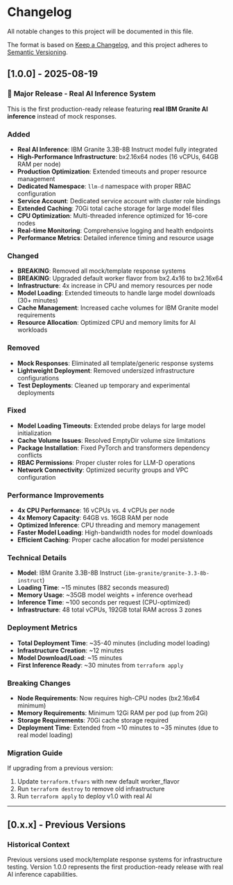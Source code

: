 # Changelog

All notable changes to this project will be documented in this file.

The format is based on [Keep a Changelog](https://keepachangelog.com/en/1.0.0/),
and this project adheres to [Semantic Versioning](https://semver.org/spec/v2.0.0.html).

## [1.0.0] - 2025-08-19

### 🎉 **Major Release - Real AI Inference System**

This is the first production-ready release featuring **real IBM Granite AI inference** instead of mock responses.

### Added
- **Real AI Inference**: IBM Granite 3.3B-8B Instruct model fully integrated
- **High-Performance Infrastructure**: bx2.16x64 nodes (16 vCPUs, 64GB RAM per node)
- **Production Optimization**: Extended timeouts and proper resource management
- **Dedicated Namespace**: `llm-d` namespace with proper RBAC configuration
- **Service Account**: Dedicated service account with cluster role bindings
- **Extended Caching**: 70Gi total cache storage for large model files
- **CPU Optimization**: Multi-threaded inference optimized for 16-core nodes
- **Real-time Monitoring**: Comprehensive logging and health endpoints
- **Performance Metrics**: Detailed inference timing and resource usage

### Changed
- **BREAKING**: Removed all mock/template response systems
- **BREAKING**: Upgraded default worker flavor from bx2.4x16 to bx2.16x64
- **Infrastructure**: 4x increase in CPU and memory resources per node
- **Model Loading**: Extended timeouts to handle large model downloads (30+ minutes)
- **Cache Management**: Increased cache volumes for IBM Granite model requirements
- **Resource Allocation**: Optimized CPU and memory limits for AI workloads

### Removed
- **Mock Responses**: Eliminated all template/generic response systems
- **Lightweight Deployment**: Removed undersized infrastructure configurations
- **Test Deployments**: Cleaned up temporary and experimental deployments

### Fixed
- **Model Loading Timeouts**: Extended probe delays for large model initialization
- **Cache Volume Issues**: Resolved EmptyDir volume size limitations
- **Package Installation**: Fixed PyTorch and transformers dependency conflicts
- **RBAC Permissions**: Proper cluster roles for LLM-D operations
- **Network Connectivity**: Optimized security groups and VPC configuration

### Performance Improvements
- **4x CPU Performance**: 16 vCPUs vs. 4 vCPUs per node
- **4x Memory Capacity**: 64GB vs. 16GB RAM per node
- **Optimized Inference**: CPU threading and memory management
- **Faster Model Loading**: High-bandwidth nodes for model downloads
- **Efficient Caching**: Proper cache allocation for model persistence

### Technical Details
- **Model**: IBM Granite 3.3B-8B Instruct (`ibm-granite/granite-3.3-8b-instruct`)
- **Loading Time**: ~15 minutes (882 seconds measured)
- **Memory Usage**: ~35GB model weights + inference overhead
- **Inference Time**: ~100 seconds per request (CPU-optimized)
- **Infrastructure**: 48 total vCPUs, 192GB total RAM across 3 zones

### Deployment Metrics
- **Total Deployment Time**: ~35-40 minutes (including model loading)
- **Infrastructure Creation**: ~12 minutes
- **Model Download/Load**: ~15 minutes
- **First Inference Ready**: ~30 minutes from `terraform apply`

### Breaking Changes
- **Node Requirements**: Now requires high-CPU nodes (bx2.16x64 minimum)
- **Memory Requirements**: Minimum 12Gi RAM per pod (up from 2Gi)
- **Storage Requirements**: 70Gi cache storage required
- **Deployment Time**: Extended from ~10 minutes to ~35 minutes (due to real model loading)

### Migration Guide
If upgrading from a previous version:
1. Update `terraform.tfvars` with new default worker_flavor
2. Run `terraform destroy` to remove old infrastructure
3. Run `terraform apply` to deploy v1.0 with real AI

---

## [0.x.x] - Previous Versions

### Historical Context
Previous versions used mock/template response systems for infrastructure testing. 
Version 1.0.0 represents the first production-ready release with real AI inference capabilities.
